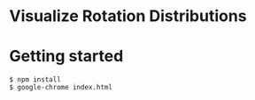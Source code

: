 # Visualize Rotation Distributions

# Getting started

    $ npm install
    $ google-chrome index.html
